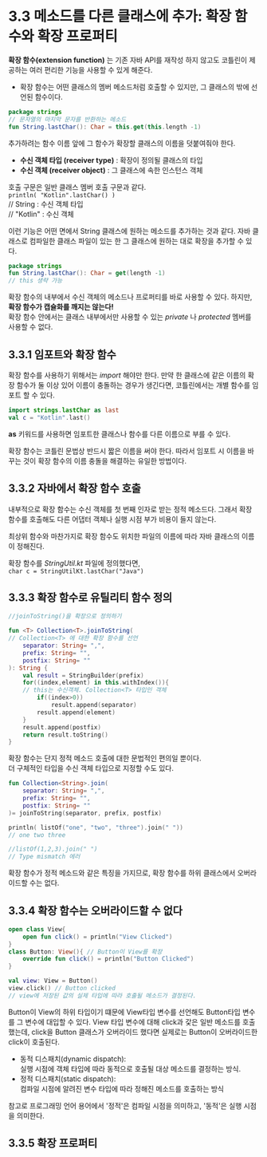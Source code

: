 # 3.3 메소드를 다른 클래스에 추가: 확장 함수와 확장 프로퍼티

**확장 함수(extension function)** 는 기존 자바 API를 재작성 하지 않고도 코틀린이 제공하는 여러 편리한 기능을 사용할 수 있게 해준다.

- 확장 함수는 어떤 클래스의 멤버 메소드처럼 호출할 수 있지만, 그 클래스의 밖에 선언된 함수이다. 

```kotlin
package strings
// 문자열의 마지막 문자를 반환하는 메소드
fun String.lastChar(): Char = this.get(this.length -1)
```
추가하려는 함수 이름 앞에 그 함수가 확장할 클래스의 이름을 덧붙여줘야 한다.  
- **수신 객체 타입 (receiver type)** : 확장이 정의될 클래스의 타입   
- **수신 객체 (receiver object)** : 그 클래스에 속한 인스턴스 객체   

호출 구문은 일반 클래스 멤버 호출 구문과 같다.  
`println( "Kotlin".lastChar() )`  
// String : 수신 객체 타입  
// "Kotlin" : 수신 객체

이런 기능은 어떤 면에서 String 클래스에 원하는 메소드를 추가하는 것과 같다.
자바 클래스로 컴파일한 클래스 파일이 있는 한 그 클래스에 원하는 대로 확장을 추가할 수 있다.

```kotlin
package strings
fun String.lastChar(): Char = get(length -1)
// this 생략 가능
```

확장 함수의 내부에서 수신 객체의 메소드나 프로퍼티를 바로 사용할 수 있다.
하지만, **확장 함수가 캡슐화를 깨지는 않는다!**  
확장 함수 안에서는 클래스 내부에서만 사용할 수 있는 _private_ 나 _protected_ 멤버를 사용할 수 없다.

## 3.3.1 임포트와 확장 함수

확장 함수를 사용하기 위해서는 _import_ 해야만 한다.
만약 한 클래스에 같은 이름의 확장 함수가 둘 이상 있어 이름이 충돌하는 경우가 생긴다면, 코틀린에서는 개별 함수를 임포트 할 수 있다.

```kotlin
import strings.lastChar as last
val c = "Kotlin".last()
```
**as** 키워드를 사용하면 임포트한 클래스나 함수를 다른 이름으로 부를 수 있다.

확장 함수는 코틀린 문법상 반드시 짧은 이름을 써야 한다. 따라서 임포트 시 이름을 바꾸는 것이 확장 함수의 이름 충돌을 해결하는 유일한 방법이다.

## 3.3.2 자바에서 확장 함수 호출

내부적으로 확장 함수는 수신 객체를 첫 번째 인자로 받는 정적 메소드다. 그래서 확장 함수를 호출해도 다른 어댑터 객체나 실행 시점 부가 비용이 들지 않는다.

최상위 함수와 마찬가지로 확장 함수도 위치한 파일의 이름에 따라 자바 클래스의 이름이 정해진다.

확장 함수를 _StringUtil.kt_ 파일에 정의했다면,  
`char c = StringUtilKt.lastChar("Java")`

## 3.3.3 확장 함수로 유틸리티 함수 정의

```kotlin
//joinToString()을 확장으로 정의하기

fun <T> Collection<T>.joinToString(
// Collection<T> 에 대한 확장 함수를 선언
    separator: String= ",",
    prefix: String= "",
    postfix: String= ""
): String {
    val result = StringBuilder(prefix)
    for((index,element) in this.withIndex()){
    // this는 수신객체. Collection<T> 타입인 객체
        if((index>0)) 
            result.append(separator)
        result.append(element)
    }
    result.append(postfix)
    return result.toString()
}
```
확장 함수는 단지 정적 메소드 호출에 대한 문법적인 편의일 뿐이다.  
더 구체적인 타입을 수신 객체 타입으로 지정할 수도 있다. 
```kotlin
fun Collection<String>.join(
    separator: String= ",",
    prefix: String= "",
    postfix: String= ""
)= joinToString(separator, prefix, postfix)

println( listOf("one", "two", "three").join(" "))
// one two three

//listOf(1,2,3).join(" ")
// Type mismatch 에러

```

확장 함수가 정적 메소드와 같은 특징을 가지므로, 확장 함수를 하위 클래스에서 오버라이드할 수는 없다.

## 3.3.4 확장 함수는 오버라이드할 수 없다

```kotlin
open class View{
    open fun click() = println("View Clicked")
}
class Button: View(){ // Button이 View를 확장
    override fun click() = println("Button Clicked")
}

val view: View = Button()
view.click() // Button clicked
// view에 저장된 값의 실제 타입에 따라 호출될 메소드가 결정된다.
```
Button이 View의 하위 타입이기 떄문에 View타입 변수를 선언해도 Button타입 변수를 그 변수에 대입할 수 있다. View 타입 변수에 대해 click과 갗은 일반 메소드를 호출했는데, click을 Button 클래스가 오버라이드 했다면 실제로는 Button이 오버라이드한 click이 호출된다. 


* 동적 디스패치(dynamic dispatch):   
실행 시점에 객체 타입에 따라 동적으로 호출될 대상 메소드를 결정하는 방식. 
* 정적 디스패치(static dispatch):  
컴파일 시점에 알려진 변수 타입에 따라 정해진 메소드를 호출하는 방식 

참고로 프로그래밍 언어 용어에서 '정적'은 컴파일 시점을 의미하고, '동적'은 실행 시점을 의미한다.


## 3.3.5 확장 프로퍼티



